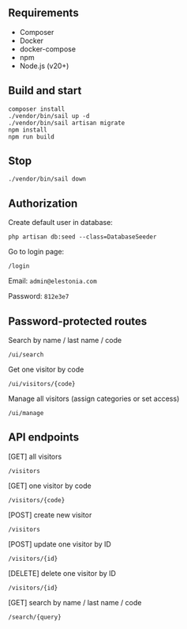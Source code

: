 ## Requirements

- Composer
- Docker
- docker-compose
- npm
- Node.js (v20+)

## Build and start

```
composer install
./vendor/bin/sail up -d
./vendor/bin/sail artisan migrate
npm install
npm run build
```

## Stop

```
./vendor/bin/sail down
```

## Authorization

Create default user in database:
```
php artisan db:seed --class=DatabaseSeeder
```

Go to login page:
```
/login
```

Email: `admin@elestonia.com`

Password: `812e3e7`

## Password-protected routes

Search by name / last name / code
```
/ui/search
```

Get one visitor by code
```
/ui/visitors/{code}
```

Manage all visitors (assign categories or set access)
```
/ui/manage
```

## API endpoints

[GET] all visitors
```
/visitors
```

[GET] one visitor by code
```
/visitors/{code}
```

[POST] create new visitor
```
/visitors
```

[POST] update one visitor by ID
```
/visitors/{id}
```

[DELETE] delete one visitor by ID
```
/visitors/{id}
```

[GET] search by name / last name / code
```
/search/{query}
```
